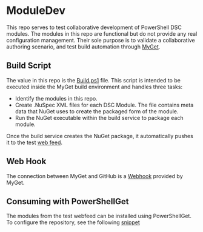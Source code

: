 # ModuleDev
This repo serves to test collaborative development of PowerShell DSC modules.  The modules in this repo are functional but do not provide any real configuration management.  Their sole purpose is to validate a collaborative authoring scenario, and test build automation through [MyGet](http://MyGet.org).

## Build Script ##
The value in this repo is the [Build.ps1](https://github.com/mgreenegit/ModuleDev/blob/master/Build.ps1) file.  This script is intended to be executed inside the MyGet build environment and handles three tasks:

* Identify the modules in this repo.
* Create .NuSpec XML files for each DSC Module.  The file contains meta data that NuGet uses to create the packaged form of the module.
* Run the NuGet executable within the build service to package each module.

Once the build service creates the NuGet package, it automatically pushes it to the test [web feed](https://www.myget.org/F/greenenuget/Packages).

## Web Hook ##
The connection between MyGet and GitHub is a [Webhook](http://docs.myget.org/docs/reference/webhooks) provided by MyGet.

## Consuming with PowerShellGet ##
The modules from the test webfeed can be installed using PowerShellGet.  To configure the repository, see the following [snippet](https://gist.github.com/mgreenegit/6f2a80eacb045505648e)
